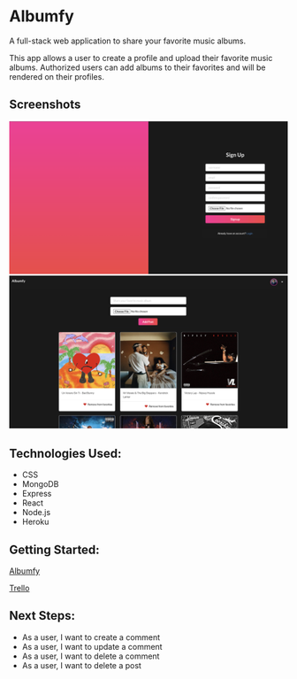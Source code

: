 # Albumfy 

A full-stack web application to share your favorite music albums.

This app allows a user to create a profile and upload their favorite music albums. Authorized users can add albums to their favorites and will be rendered on their profiles. 

## Screenshots 
![sign-up](public/sign-up.png)
![feed-page](public/feed.png)

## Technologies Used: 
- CSS 
- MongoDB
- Express 
- React 
- Node.js
- Heroku

## Getting Started: 
[Albumfy](https://albumfy.herokuapp.com/)

[Trello](https://trello.com/b/2IPnx6tA/project-4)

## Next Steps: 
- As a user, I want to create a comment 
- As a user, I want to update a comment 
- As a user, I want to delete a comment 
- As a user, I want to delete a post 